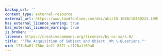 ```yaml
---
backup_url: ''
content_type: external-resource
external_url: https://www.tandfonline.com/doi/abs/10.1080/10489223.1995.9671658
has_external_licence_warning: true
has_external_license_warning: true
is_broken: ''
license: https://creativecommons.org/licenses/by-nc-sa/4.0/
title: '"The Acquisition of Subject and Object _Wh_\-Questions."'
uid: 173b8a01-78be-4e2f-867f-cf120a1f69a8
---
```


